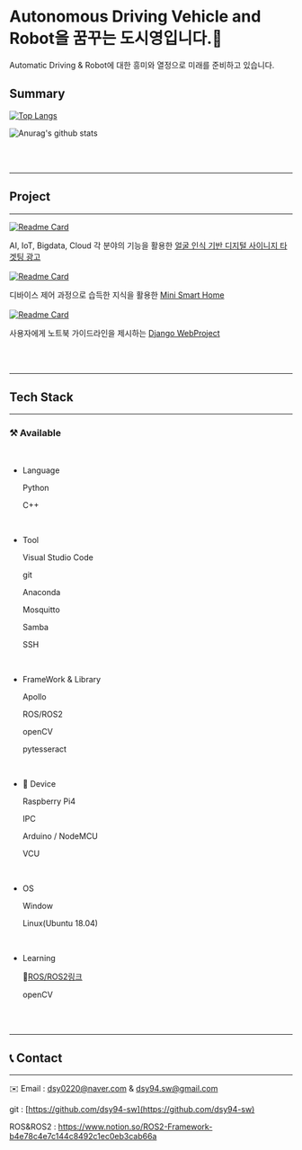 # Autonomous Driving Vehicle and Robot을 꿈꾸는 도시영입니다.👋

Automatic Driving & Robot에 대한 흥미와 열정으로 미래를 준비하고 있습니다. 



## Summary

 [![Top Langs](https://github-readme-stats.vercel.app/api/top-langs/?username=dsy-sw&layout=compact)](https://github.com/anuraghazra/github-readme-stats)
 
 ![Anurag's github stats](https://github-readme-stats.vercel.app/api?username=dsy-sw&show_icons=true)
 
 <br><br>


---

## Project

---
[![Readme Card](https://github-readme-stats.vercel.app/api/pin/?username=JFusionProject&repo=IoT_code)](https://github.com/JFusionProject/IoT_code)

AI, IoT, Bigdata, Cloud 각 분야의 기능을 활용한 [얼굴 인식 기반 디지털 사이니지 타겟팅 광고](https://github.com/JFusionProject/IoT_code)
<br><br>
[![Readme Card](https://github-readme-stats.vercel.app/api/pin/?username=dsy-sw&repo=iot-project)](https://github.com/dsy-sw/iot-project)

디바이스 제어 과정으로 습득한 지식을 활용한 [Mini Smart Home](https://github.com/dsy-sw/iot-project)
<br><br>
[![Readme Card](https://github-readme-stats.vercel.app/api/pin/?username=dsy-sw&repo=web_proj)](https://github.com/dsy-sw/web_proj.git) 

사용자에게 노트북  가이드라인을 제시하는 [Django WebProject](https://github.com/dsy-sw/web_proj.git) 

<br><br>

---

## Tech Stack

---

### ⚒️ Available
<br>
 
 
   - Language

        Python
 
        C++

<br>

   - Tool

        Visual Studio Code

        git
        
        Anaconda

        Mosquitto

        Samba

        SSH
        
<br>

   - FrameWork & Library

        Apollo
        
        ROS/ROS2
        
        openCV
         
        pytesseract

<br>


   - 📱 Device

        Raspberry Pi4
        
        IPC

        Arduino / NodeMCU
        
        VCU
<br>

   - OS
    
        Window
        
        Linux(Ubuntu 18.04)



<br>


- Learning

     🐢[ROS/ROS2링크](https://www.notion.so/ROS2-Framework-b4e78c4e7c144c8492c1ec0eb3cab66a)

     openCV
     
     <br><br>


---
## 📞 Contact

---

✉️ Email : dsy0220@naver.com & dsy94.sw@gmail.com

git : [https://github.com/dsy94-sw](https://github.com/dsy94-sw)

ROS&ROS2 : https://www.notion.so/ROS2-Framework-b4e78c4e7c144c8492c1ec0eb3cab66a
